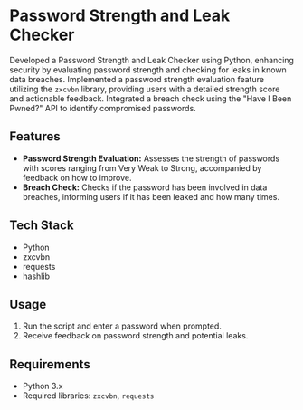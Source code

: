 # Password Strength and Leak Checker

Developed a Password Strength and Leak Checker using Python, enhancing security by evaluating password strength and checking for leaks in known data breaches. Implemented a password strength evaluation feature utilizing the `zxcvbn` library, providing users with a detailed strength score and actionable feedback. Integrated a breach check using the "Have I Been Pwned?" API to identify compromised passwords. 

## Features
- **Password Strength Evaluation:** Assesses the strength of passwords with scores ranging from Very Weak to Strong, accompanied by feedback on how to improve.
- **Breach Check:** Checks if the password has been involved in data breaches, informing users if it has been leaked and how many times.

## Tech Stack
- Python
- zxcvbn
- requests
- hashlib

## Usage
1. Run the script and enter a password when prompted.
2. Receive feedback on password strength and potential leaks.

## Requirements
- Python 3.x
- Required libraries: `zxcvbn`, `requests`
